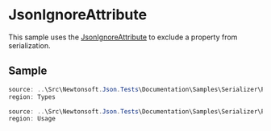 ﻿# JsonIgnoreAttribute

This sample uses the [JsonIgnoreAttribute](/API/newtonsoft/json/jsonignoreattribute/) to exclude a property from serialization.

## Sample

```csharp Types
source: ..\Src\Newtonsoft.Json.Tests\Documentation\Samples\Serializer\PropertyJsonIgnore.cs
region: Types
```

```csharp Usage
source: ..\Src\Newtonsoft.Json.Tests\Documentation\Samples\Serializer\PropertyJsonIgnore.cs
region: Usage
```

